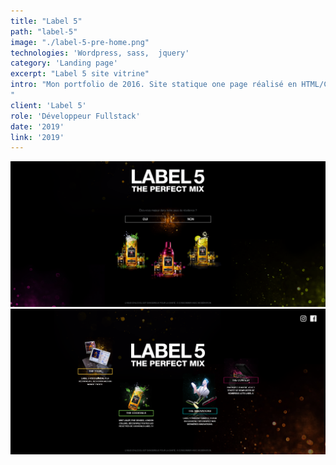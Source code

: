 ```yaml
---
title: "Label 5"
path: "label-5"
image: "./label-5-pre-home.png"
technologies: 'Wordpress, sass,  jquery'
category: 'Landing page'
excerpt: "Label 5 site vitrine"
intro: "Mon portfolio de 2016. Site statique one page réalisé en HTML/CSS.
"
client: 'Label 5'
role: 'Développeur Fullstack'
date: '2019'
link: '2019'
---
```

![label 5 pre-homepage](./label-5-pre-home.png)
![label 5 homepage](./label-5-home.png)
